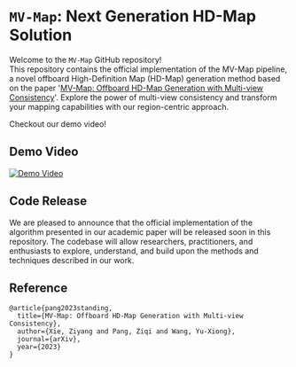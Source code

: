 # `MV-Map`: Next Generation HD-Map Solution
Welcome to the `MV-Map` GitHub repository!   
This repository contains the official implementation of the MV-Map pipeline, a novel offboard High-Definition Map (HD-Map) generation method based on the paper '[MV-Map: Offboard HD-Map Generation with Multi-view Consistency]()'. Explore the power of multi-view consistency and transform your mapping capabilities with our region-centric approach.

Checkout our demo video!
## Demo Video

[![Demo Video](https://img.youtube.com/vi/SN14oTyMFrk/0.jpg)](https://www.youtube.com/embed/SN14oTyMFrk)

## Code Release
We are pleased to announce that the official implementation of the algorithm presented in our academic paper will be released soon in this repository. The codebase will allow researchers, practitioners, and enthusiasts to explore, understand, and build upon the methods and techniques described in our work.

## Reference
```
@article{pang2023standing,
  title={MV-Map: Offboard HD-Map Generation with Multi-view Consistency},
  author={Xie, Ziyang and Pang, Ziqi and Wang, Yu-Xiong},
  journal={arXiv},
  year={2023}
}
```
